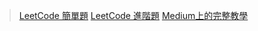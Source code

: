 > [LeetCode 簡單題](https://leetcode.com/problems/search-insert-position)
> [LeetCode 進階題](https://leetcode.com/problems/zero-array-transformation-ii?envType=daily-question&envId=2025-03-13)
> [Medium上的完整教學](https://medium.com/appworks-school/binary-search-%E9%82%A3%E4%BA%9B%E8%97%8F%E5%9C%A8%E7%B4%B0%E7%AF%80%E8%A3%A1%E7%9A%84%E9%AD%94%E9%AC%BC-%E4%B8%80-%E5%9F%BA%E7%A4%8E%E4%BB%8B%E7%B4%B9-dd2cd804aee1)
> 